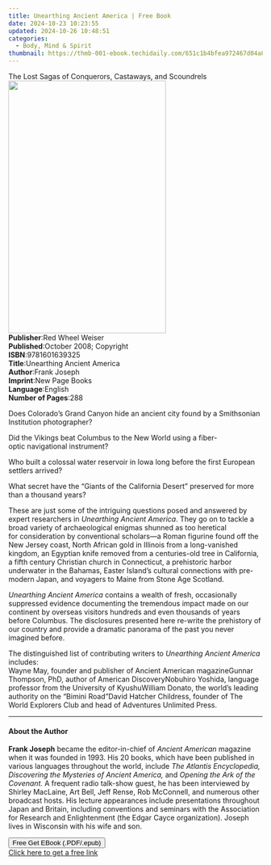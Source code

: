```yaml
---
title: Unearthing Ancient America | Free Book
date: 2024-10-23 10:23:55
updated: 2024-10-26 10:48:51
categories:
  - Body, Mind & Spirit
thumbnail: https://thmb-001-ebook.techidaily.com/651c1b4bfea972467d04a85667501d52a87ba99d6b444bd933c30dfa2b76633e.jpg
---
```

<main id="book-container">
  <div class="flex flex-col">
    <div class="book-brief flex-1 py-6 px-4 sm:p-6 md:py-10 md:px-8">
      <!-- brief-->
      <div class="book-brief-main">
        The Lost Sagas of Conquerors, Castaways, and Scoundrels
      </div>
    </div>
    <div
      class="book-meta-info flex-1 grid gap-4 col-start-1 col-end-3 row-start-1 sm:mb-6 sm:grid-cols-4 lg:gap-6 lg:col-start-2 lg:row-end-6 lg:row-span-6 lg:mb-0"
    >
      <div
        class="book-meta-info-left place-content-center mt-4 p-4 text-sm leading-6 col-start-2 col-span-2 dark:text-slate-400"
      >
        <img
          class="w-full h-500 object-cover rounded-lg sm:h-255 sm:col-span-2 lg:col-span-full"
          src="https://img-001-ebook.techidaily.com/210c6bd6cf0e32629598c7d59f83fd4c8352a18e6d69bd3af554657c7d9a79d6.jpg"
          alt=""
          width="312"
          height="500"
        />
      </div>
      <div
        class="book-meta-info-right mt-2 col-start-1 row-start-2 col-span-3 self-center"
      >
        <!-- meta data  -->
        <div class="flex flex-col px-4 md:px-8">
          <div class="flex-1">
            <strong>Publisher</strong>:<span class="px-2"
              >Red Wheel Weiser</span
            >
          </div>
          <div class="flex-1">
            <strong>Published</strong>:<span class="px-2"
              >October 2008; Copyright</span
            >
          </div>
          <div class="flex-1">
            <strong>ISBN</strong>:<span class="px-2">9781601639325</span>
          </div>
          <div class="flex-1">
            <strong>Title</strong>:<span class="px-2"
              >Unearthing Ancient America</span
            >
          </div>
          <div class="flex-1">
            <strong>Author</strong>:<span class="px-2">Frank Joseph</span>
          </div>
          <div class="flex-1">
            <strong>Imprint</strong>:<span class="px-2">New Page Books</span>
          </div>
          <div class="flex-1">
            <strong>Language</strong>:<span class="px-2">English</span>
          </div>
          <div class="flex-1">
            <strong>Number of Pages</strong>:<span class="px-2">288</span>
          </div>
        </div>
      </div>
    </div>
    <div class="book-description flex-1 py-6 px-4 sm:p-6 md:py-10 md:px-8">
      <div class="book-description-main">
        <div accordion-content="" id="description">
          <p>
            Does Colorado’s Grand Canyon hide an ancient city found by a
            Smithsonian Institution photographer?
          </p>
          <p>
            Did the Vikings beat Columbus to the New World using a
            fiber-optic&nbsp;navigational instrument?
          </p>
          <p>
            Who built a colossal water reservoir in Iowa long before the
            first&nbsp;European settlers arrived?
          </p>
          <p>
            What secret have the “Giants of the California Desert” preserved
            for&nbsp;more than a thousand years?
          </p>
          <p>
            These are just some of the intriguing questions posed and answered
            by expert researchers in <i>Unearthing Ancient America</i>. They go
            on to tackle a broad variety of archaeological enigmas shunned as
            too heretical for&nbsp;consideration by conventional scholars—a
            Roman figurine found off the New Jersey coast, North African gold in
            Illinois from a long-vanished kingdom, an Egyptian knife removed
            from a centuries-old tree in California, a fifth century Christian
            church in Connecticut, a prehistoric harbor underwater in the
            Bahamas, Easter Island’s cultural connections with pre-modern Japan,
            and voyagers to Maine from Stone Age Scotland.
          </p>
          <p>
            <i>Unearthing Ancient America</i> contains a wealth of fresh,
            occasionally suppressed evidence documenting the tremendous impact
            made on our continent by overseas visitors hundreds and even
            thousands of years before Columbus. The disclosures presented here
            re-write the prehistory of our country and provide a dramatic
            panorama of the past you never imagined before.
          </p>
          <p>
            The distinguished list of contributing writers to
            <i>Unearthing Ancient America</i> includes:<br />Wayne May, founder
            and publisher of Ancient American magazineGunnar Thompson, PhD,
            author of American DiscoveryNobuhiro Yoshida, language professor
            from the University of KyushuWilliam Donato, the world’s leading
            authority on the “Bimini Road”David Hatcher Childress, founder of
            The World Explorers Club and head of Adventures Unlimited Press.
          </p>
        </div>
        <div class="accordion-fader"></div>
      </div>
    </div>
    <div class="book-excerpts flex-1 py-6 px-4 sm:p-6 md:py-10 md:px-8">
      <!-- excerpts-->
      <div class="book-excerpts-main">
        <hr />
        <h4 class="placeholder placeholder-heading">
          <span>About the Author</span>
        </h4>
        <p>
          <b>Frank Joseph</b> became the editor-in-chief of
          <i>Ancient American</i> magazine when it was founded in 1993. His 20
          books, which have been published in various languages throughout the
          world, include
          <i
            >The Atlantis Encyclopedia, Discovering the Mysteries of Ancient
            America,</i
          >
          and <i>Opening the Ark of the Covenant.</i> A frequent radio talk-show
          guest, he has been interviewed by Shirley MacLaine, Art Bell, Jeff
          Rense, Rob McConnell, and numerous other broadcast hosts. His lecture
          appearances include presentations throughout Japan and Britain,
          including conventions and seminars with the Association for Research
          and Enlightenment (the Edgar Cayce organization). Joseph lives in
          Wisconsin with his wife and son.
        </p>
      </div>
    </div>
    <div
      class="book-about-author flex-1 py-6 px-4 sm:p-6 md:py-10 md:px-8"
    ></div>
    <div class="book-free-get flex-1 py-6 px-4 sm:p-6 md:py-10 md:px-8">
      <button
        id="btn-free-get"
        class="bg-blue-500 hover:bg-blue-700 text-white font-bold py-2 px-4 rounded"
      >
        Free Get EBook (.PDF/.epub)
      </button>
      <div id="countdown-display" class="px-2 text-lg mt-2"></div>
      <a
        id="free-link"
        class="hidden bg-blue-500 hover:bg-blue-700 text-white font-bold py-2 px-4 rounded"
        href="https://www.ebooks.com/en-us/book/138621265/unearthing-ancient-america/frank-joseph/"
        target="_blank"
        >Click here to get a free link</a
      >
    </div>
    <script>
      let countdownTime = 0;
      let countdownInterval = null;
      document
        .getElementById('btn-free-get')
        .addEventListener('click', startCountdown);
      function startCountdown() {
        countdownTime = new Date().getTime() + 60000 * 3;
        countdownInterval = setInterval(updateCountdown, 1000);
        document.getElementById('btn-free-get').disabled = true;
        document
          .getElementById('btn-free-get')
          .classList.add('bg-gray-500', 'cursor-not-allowed');
      }
      function updateCountdown() {
        let currentTime = new Date().getTime();
        let timeLeft = countdownTime - currentTime;
        let secondsLeft = Math.floor(timeLeft / 1000);
        document.getElementById('countdown-display').innerHTML =
          `Remaining time: ${secondsLeft} seconds.`;
        if (secondsLeft <= 0) {
          clearInterval(countdownInterval);
          document.getElementById('btn-free-get').classList.add('hidden');
          document.getElementById('free-link').classList.remove('hidden');
          document.getElementById('countdown-display').innerHTML = '';
        }
      }
    </script>
  </div>
</main>
